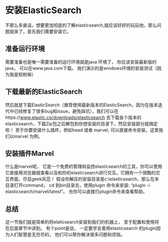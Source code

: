 # 安装ElasticSearch
不那么多废话，想要更加彻底的了解elasticsearch,就应该好好的玩玩他，那么问题就来了，首先我们需要安装它。

## 准备运行环境
需要准备也是唯一需要准备的运行环境就是java 环境了， 你应该安装最新版的java， 可以在www.java.com下载。
我们演示的是windows环境的安装测试（因为我是软粉嘛）

## 下载最新的ElasticSearch
然后就是下载ElasticSearch（推荐使用最新版本的ElasticSearch，因为在版本迭代中已经修复了很多bug和issue，避免踩坑），我们可以在https://www.elastic.co/downloads/elasticsearch 去下载各个版本的elasticsearch，下载Zip包之后解包到你想安装的目录下，然后安装部分就搞定啦！
至于你要安装什么插件，例如head 或者 marvel, 可以直接命令安装，这里我们以marvel 为例。

## 安装插件Marvel
什么是marvel呢， 它是一个免费的管理和监控elasticsearch的工具，你可以使用它直接用浏览器就查看以及和你的elasticsearch进行交互。它拥有一个很酷的交互界面，尽显geek风范！
假设你解压的安装目录是c:\elasticsearch，那么在本目录打开command， cd 到bin目录去，使用plugin 命令来安装: “plugin -i elasticsearch/marvel/latest”。 也你可以直接打plugin命令来查看帮助。

## 总结
这一节我们就是简单的将elaticsearch安装到我们的机器上， 至于配置和使用将在后面章节中讲到。 有个point是说， 一定要学会善用elasticsearch 的plugin因为人们智慧是无穷尽的， 他们可以帮你解决很多问题和烦恼。
